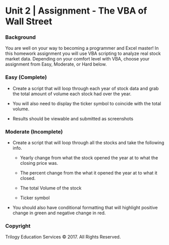 # Unit 2 | Assignment - The VBA of Wall Street

### Background

You are well on your way to becoming a programmer and Excel master! In this homework assignment you will use VBA scripting to analyze real stock market data. Depending on your comfort level with VBA, choose your assignment from Easy, Moderate, or Hard below.

### Easy (Complete)

* Create a script that will loop through each year of stock data and grab the total amount of volume each stock had over the year.

* You will also need to display the ticker symbol to coincide with the total volume.

* Results should be viewable and submitted as screenshots

### Moderate (Incomplete)

* Create a script that will loop through all the stocks and take the following info.

   * Yearly change from what the stock opened the year at to what the closing price was.

   * The percent change from the what it opened the year at to what it closed.

   * The total Volume of the stock

   * Ticker symbol

* You should also have conditional formatting that will highlight positive change in green and negative change in red.

### Copyright

Trilogy Education Services © 2017. All Rights Reserved.